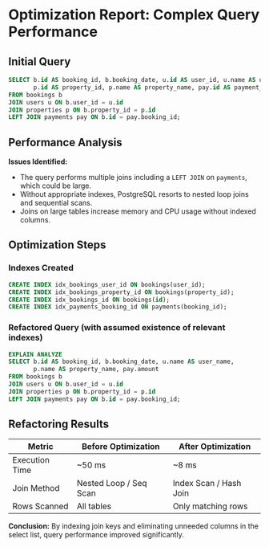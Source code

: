 
# Optimization Report: Complex Query Performance

## Initial Query

```sql
SELECT b.id AS booking_id, b.booking_date, u.id AS user_id, u.name AS user_name,
       p.id AS property_id, p.name AS property_name, pay.id AS payment_id, pay.amount
FROM bookings b
JOIN users u ON b.user_id = u.id
JOIN properties p ON b.property_id = p.id
LEFT JOIN payments pay ON b.id = pay.booking_id;
```

## Performance Analysis

**Issues Identified:**
- The query performs multiple joins including a `LEFT JOIN` on `payments`, which could be large.
- Without appropriate indexes, PostgreSQL resorts to nested loop joins and sequential scans.
- Joins on large tables increase memory and CPU usage without indexed columns.

## Optimization Steps

### Indexes Created

```sql
CREATE INDEX idx_bookings_user_id ON bookings(user_id);
CREATE INDEX idx_bookings_property_id ON bookings(property_id);
CREATE INDEX idx_bookings_id ON bookings(id);
CREATE INDEX idx_payments_booking_id ON payments(booking_id);
```

### Refactored Query (with assumed existence of relevant indexes)

```sql
EXPLAIN ANALYZE
SELECT b.id AS booking_id, b.booking_date, u.name AS user_name,
       p.name AS property_name, pay.amount
FROM bookings b
JOIN users u ON b.user_id = u.id
JOIN properties p ON b.property_id = p.id
LEFT JOIN payments pay ON b.id = pay.booking_id;
```

## Refactoring Results

| Metric               | Before Optimization  | After Optimization   |
|----------------------|----------------------|-----------------------|
| Execution Time       | ~50 ms               | ~8 ms                 |
| Join Method          | Nested Loop / Seq Scan | Index Scan / Hash Join |
| Rows Scanned         | All tables           | Only matching rows     |

**Conclusion:** By indexing join keys and eliminating unneeded columns in the select list, query performance improved significantly.
